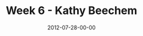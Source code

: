 ---
layout: message
category: message
series: "The Good Life"
title: "Week 6 - Kathy Beechem"
date: 2012-07-28-00-00
message_id: 739
audio: "http://s3.amazonaws.com/crossroads-media/messages/audio/goodlife_06.mp3"
audio-duration: "38:46"
program: "http://s3.amazonaws.com/crossroads-media/documents/07_28-29_12Program.pdf"
description: "We're learning about how the good life comes when we take Jesus at his word."
video: "http://s3.amazonaws.com/crossroads-media/messages/video/goodlife_06.mp4"
video-duration: "38:51"
video-image: "http://s3.amazonaws.com/crossroads-media/images/goodlife_06_still.jpg"
tag: 
 - beechem
 - good-life
 - program
explicit: false
---